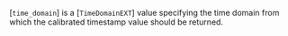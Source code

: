 [`time_domain`] is a [`TimeDomainEXT`] value specifying the time
domain from which the calibrated timestamp value should be returned.